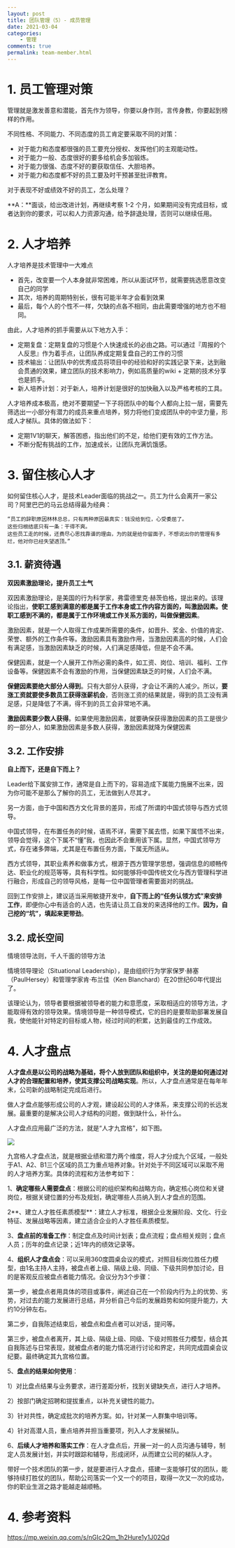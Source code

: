 ```yaml
---
layout: post
title: 团队管理（5）- 成员管理
date: 2021-03-04
categories:
    - 管理
comments: true
permalink: team-member.html
---
```


# 1. 员工管理对策

管理就是激发善意和潜能，首先作为领导，你要以身作则，言传身教，你要起到榜样的作用。

不同性格、不同能力、不同态度的员工肯定要采取不同的对策：

- 对于能力和态度都很强的员工要充分授权、发挥他们的主观能动性。
- 对于能力一般、态度很好的要多给机会多加锻炼。
- 对于能力很强、态度不好的要获取信任、大胆培养。
- 对于能力和态度都不好的员工要及时干预甚至批评教育。

对于表现不好或绩效不好的员工，怎么处理？

**A：**面谈，给出改进计划，再继续考察 1-2 个月，如果期间没有完成目标，或者达到你的要求，可以和人力资源沟通，给予辞退处理，否则可以继续任用。

# 2. 人才培养

人才培养是技术管理中一大难点

- 首先，改变要一个人本身就非常困难，所以从面试环节，就需要挑选愿意改变自己的同学
- 其次，培养的周期特别长，很有可能半年才会看到效果
- 最后，每个人的个性不一样，欠缺的点各不相同，由此需要增强的地方也不相同。

由此，人才培养的抓手需要从以下地方入手：

- 定期复盘：定期复盘的习惯是个人快速成长的必由之路。可以通过『周报的个人反思』作为着手点，让团队养成定期复盘自己的工作的习惯
- 技术输出：让团队中的优秀成员将项目中的经验和好的实践记录下来，达到融会贯通的效果，建立团队的技术影响力，例如高质量的wiki + 定期的技术分享也是抓手。
- 新人培养计划：对于新人，培养计划是很好的加快融入以及严格考核的工具。


人才培养成本极高，绝对不要期望一下子将团队中的每个人都向上拉一层，需要先筛选出一小部分有潜力的成员来重点培养，努力将他们变成团队中的中坚力量，形成人才梯队。具体的做法如下：

- 定期1V1的聊天，解答困惑，指出他们的不足，给他们更有效的工作方法。
- 不断分配有挑战的工作，加速成长，让团队充满饥饿感。

# 3. 留住核心人才
如何留住核心人才，是技术Leader面临的挑战之一。员工为什么会离开一家公司？阿里巴巴的马云总结得最为经典：

    “员工的辞职原因林林总总，只有两种原因最真实：钱没给到位，心受委屈了。
    这些归根结底只有一条：干得不爽。
    这些员工走的时候，还费尽心思找靠谱的理由，为的就是给你留面子，不想说出你的管理有多烂，他对你已经失望透顶。”
## 3.1. 薪资待遇

**双因素激励理论，提升员工士气**

双因素激励理论，是美国的行为科学家，弗雷德里克·赫茨伯格，提出来的。该理论指出，**使职工感到满意的都是属于工作本身或工作内容方面的，叫激励因素。使职工感到不满的，都是属于工作环境或工作关系方面的，叫做保健因素**。

激励因素，就是一个人取得工作成果所需要的条件，如晋升、奖金、价值的肯定、荣誉、额外的工作条件等。激励因素具有激励作用，当激励因素高的时候，人们会有满足感，当激励因素缺乏的时候，人们满足感降低，但是不会不满。

保健因素，就是一个人展开工作所必需的条件，如工资、岗位、培训、福利、工作设备等。保健因素不会有激励的作用，当保健因素缺乏的时候，人们会不满。

**保健因素要绝大部分人得到**。只有大部分人获得，才会让不满的人减少。所以，**要涨工资就要使多数员工获得涨薪机会**，否则涨工资的结果就是，得到的员工没有满足感，只是降低了不满，得不到的员工会非常地不满。

**激励因素要少数人获得**。如果使用激励因素，就要确保获得激励因素的员工是很少的一部分人，如果激励因素是多数人获得，激励因素就降为保健因素

## 3.2. 工作安排

**自上而下，还是自下而上？**

Leader给下属安排工作，通常是自上而下的，容易造成下属能力施展不出来，因为你可能不是那么了解你的员工，无法做到人尽其才。

另一方面，由于中国和西方文化背景的差异，形成了所谓的中国式领导与西方式领导。

中国式领导，在布置任务的时候，语焉不详，需要下属去悟，如果下属悟不出来，领导会觉得，这个下属不“懂”我，也因此不会重用该下属。显然，中国式领导方式，存在诸多弊端，尤其是在布置任务方面，下属无所适从。

西方式领导，其职业素养和做事方式，根源于西方管理学思想，强调信息的顺畅传达、职业化的规范等等，具有科学性。如何能够将中国传统文化与西方管理科学进行融合，形成自己的领导风格，是每一位中国管理者需要面对的挑战。

回到工作安排上，建议适当采用敏捷开发中，**自下而上的“任务认领方式”来安排工作**，即便你心中有适合的人选，也先请让员工自发的来选择他的工作。**因为，自己挖的“坑”，填起来更带劲**。
## 3.2. 成长空间
情境领导法则，千人千面的领导方法

情境领导理论（Situational Leadership），是由组织行为学家保罗·赫塞（PaulHersey）和管理学家肯·布兰佳（Ken Blanchard）在20世纪60年代提出了。

该理论认为，领导者要根据被领导者的能力和意愿度，采取相适应的领导方法，才能取得有效的领导效果。情境领导是一种领导模式，它的目的是要帮助部署发展自我，使他能针对特定的目标或人物，经过时间的积累，达到最佳的工作成效。

# 4. **人才盘点**

**人才盘点是以公司的战略为基础，将个人放到团队和组织中，关注的是如何通过对人才的合理配置和培养，使其支撑公司战略实现**。所以，人才盘点通常是在每年年末，公司新的战略制定完成后进行。

做人才盘点能够形成公司的人才观，建设起公司的人才体系，来支撑公司的长远发展。最重要的是解决公司人才结构的问题，做到缺什么，补什么。

人才盘点应用最广泛的方法，就是“人才九宫格”，如下图。

![](/assets/images/posts/team-member/team-member-1.png)

九宫格人才盘点法，就是根据业绩和潜力两个维度，将人才分成九个区域，一般处于A1、A2、B1三个区域的员工为重点培养对象。针对处于不同区域可以采取不用的人才培养方案。具体的流程和方法参考如下：

1、**确定哪些人需要盘点**：根据公司的组织架构和战略方向，确定核心岗位和关键岗位，根据关键位置的分布及规划，确定哪些人员纳入到人才盘点的范围。

2**、建立人才胜任素质模型**：建立人才标准，根据企业发展阶段、文化、行业特征、发展战略等因素，建立适合企业的人才胜任素质模型。

3、**盘点前的准备工作**：制定盘点及时间计划表；盘点流程；盘点相关规则；盘点人员；历年的盘点记录；近1年内的绩效记录等。

4、**组织人才盘点会**：可以采用360度圆桌会议的模式，对照目标岗位胜任力模型，由1名主持人主持，被盘点者上级、隔级上级、同级、下级共同参加讨论，目的是客观反应被盘点者能力情况。会议分为3个步骤：

第一步，被盘点者用具体的项目或事件，阐述自己在一个阶段内行为上的优势、劣势，对过去的能力发展进行总结，并分析自己今后的发展趋势和如何提升能力，大约10分钟左右。

第二步，自我陈述结束后，被盘点和盘点者可以对话，提问等。

第三步，被盘点者离开，其上级、隔级上级、同级、下级对照胜任力模型，结合其自我陈述与日常表现，就被盘点者的能力情况进行讨论和界定，共同完成圆桌会议纪要。最终确定其九宫格位置。

5、**盘点的结果如何使用**：

1）对比盘点结果与业务要求，进行差距分析，找到关键缺失点，进行人才培养。

2）按部门确定招聘和提拔重点，以补充关键性的能力。

3）针对共性，确定成批次的培养方案。如，针对某一人群集中培训等。

4）针对高潜人员，重点培养并担当重要项，列入人才发展梯队。

6、**后续人才培养和落实工作**：在人才盘点后，开展一对一的人员沟通与辅导，制定人员发展计划，并实时跟踪和辅导，形成闭环，从而建立公司的梯队人才。

带好一个技术团队的第一步，就是要进行人才盘点，搭建一支能够打仗的团队，能够持续打胜仗的团队，帮助公司落实一个又一个的项目，取得一次又一次的成功，你的职业生涯之路才能越走越顺畅。

# 4. 参考资料

https://mp.weixin.qq.com/s/nGIc2Qm_1h2Hure1y1J02Qd
